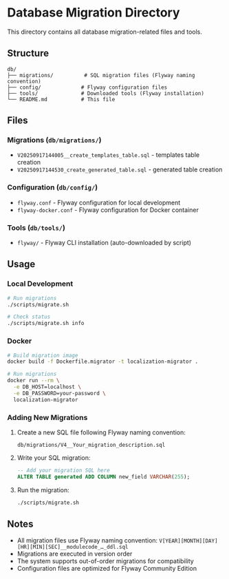 # Database Migration Directory

This directory contains all database migration-related files and tools.

## Structure

```
db/
├── migrations/          # SQL migration files (Flyway naming convention)
├── config/             # Flyway configuration files
├── tools/              # Downloaded tools (Flyway installation)
└── README.md           # This file
```

## Files

### Migrations (`db/migrations/`)
- `V20250917144005__create_templates_table.sql` - templates table creation
- `V20250917144530_create_generated_table.sql` - generated table creation

### Configuration (`db/config/`)
- `flyway.conf` - Flyway configuration for local development
- `flyway-docker.conf` - Flyway configuration for Docker container

### Tools (`db/tools/`)
- `flyway/` - Flyway CLI installation (auto-downloaded by script)

## Usage

### Local Development
```bash
# Run migrations
./scripts/migrate.sh

# Check status
./scripts/migrate.sh info
```

### Docker
```bash
# Build migration image
docker build -f Dockerfile.migrator -t localization-migrator .

# Run migrations
docker run --rm \
  -e DB_HOST=localhost \
  -e DB_PASSWORD=your-password \
  localization-migrator
```


### Adding New Migrations

1. Create a new SQL file following Flyway naming convention:
   ```
   db/migrations/V4__Your_migration_description.sql
   ```

2. Write your SQL migration:
   ```sql
   -- Add your migration SQL here
   ALTER TABLE generated ADD COLUMN new_field VARCHAR(255);
   ```

3. Run the migration:
   ```bash
   ./scripts/migrate.sh
   ```

## Notes

- All migration files use Flyway naming convention: `V[YEAR][MONTH][DAY][HR][MIN][SEC]__modulecode_…_ddl.sql`
- Migrations are executed in version order
- The system supports out-of-order migrations for compatibility
- Configuration files are optimized for Flyway Community Edition 